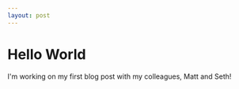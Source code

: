 ```yaml
---
layout: post
---
```


# Hello World
I'm working on my first blog post with my colleagues, Matt and Seth!
